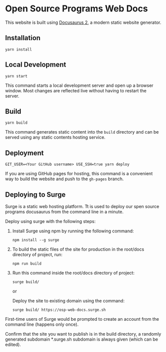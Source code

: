 # Open Source Programs Web Docs

This website is built using [Docusaurus 2](https://v2.docusaurus.io/), a modern static website generator.

## Installation

```
yarn install
```

## Local Development

```
yarn start
```

This command starts a local development server and open up a browser window. Most changes are reflected live without having to restart the server.

## Build

```
yarn build
```

This command generates static content into the `build` directory and can be served using any static contents hosting service.

## Deployment

```
GIT_USER=<Your GitHub username> USE_SSH=true yarn deploy
```

If you are using GitHub pages for hosting, this command is a convenient way to build the website and push to the `gh-pages` branch.

## Deploying to Surge

Surge is a static web hosting platform. Tt is used to deploy our spen source programs docusaurus from the command line in a minute.

Deploy using surge with the following steps:

1. Install Surge using npm by running the following command:
    ```
    npm install --g surge
    ```
2. To build the static files of the site for production in the root/docs directory of project, run:
    ```
    npm run build
    ```
3. Run this command inside the root/docs directory of project:
    ```
    surge build/
    ```
    or

    Deploy the site to existing domain using the command:
    ```
    surge build/ https://osp-web-docs.surge.sh
    ```

First-time users of Surge would be prompted to create an account from the command line (happens only once).

Confirm that the site you want to publish is in the build directory, a randomly generated subdomain *.surge.sh subdomain is always given (which can be edited).

